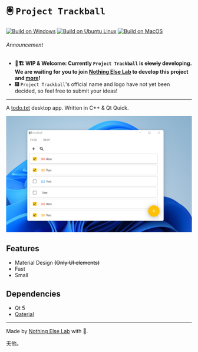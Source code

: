 # 🖲️ `Project Trackball`

[![Build on Windows](https://github.com/ChungZH/trackball/actions/workflows/build-windows.yml/badge.svg)](https://github.com/ChungZH/trackball/actions/workflows/build-windows.yml) [![Build on Ubuntu Linux](https://github.com/ChungZH/trackball/actions/workflows/build-ubuntu-linux.yml/badge.svg)](https://github.com/ChungZH/trackball/actions/workflows/build-ubuntu-linux.yml) [![Build on MacOS](https://github.com/ChungZH/trackball/actions/workflows/build-macos.yml/badge.svg)](https://github.com/ChungZH/trackball/actions/workflows/build-macos.yml)

###### Announcement

- **🚧🏗️ WIP & Welcome: Currently `Project Trackball` is ~~slowly~~ developing. We are waiting for you to join [Nothing Else Lab](https://github.com/NthElse) to develop this project and [more](https://github.com/orgs/NthElse/projects/1)!**
- 🎆 `Project Trackball`'s official name and logo have not yet been decided, so feel free to submit your ideas!

------

A [todo.txt](http://todotxt.org/) desktop app. Written in C++ & Qt Quick.

![](./assets/ss.png)

## Features

- Material Design ~~(Only UI elements)~~
- Fast
- Small

## Dependencies

- Qt 5
- [Qaterial](https://github.com/OlivierLDff/Qaterial)

------

Made by [Nothing Else Lab](https://github.com/NthElse) with 🦄.

无他。

